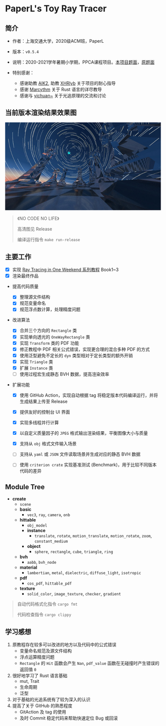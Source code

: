 # PaperL's Toy Ray Tracer

## 简介

- 作者：上海交通大学，2020级ACM班，PaperL
- 版本：`v0.5.4`
- 说明：2020-2021学年暑期小学期，PPCA课程项目。[本项目题面](https://github.com/aik2mlj/raytracer-tutorial)，[原题面](https://github.com/skyzh/raytracer-tutorial)

- 特别感谢：
  - 感谢助教 [AIK2](https://github.com/aik2mlj), 助教 [XHRlyb](https://github.com/XHRlyb) 关于项目的耐心指导
  - 感谢 [Marcythm](https://github.com/Marcythm) 关于 Rust 语言的详尽教导
  - 感谢与 [yichuan~](https://github.com/yichuan520030910320) 关于光追原理的交流和讨论



## 当前版本渲染结果效果图

![preview](raytracer/output/preview.jpg)

> 《NO CODE NO LIFE》
>
> 高清图见 Release
>
> 编译运行指令 `make run-release`



## 主要工作

- [x] 实现 [Ray Tracing in One Weekend 系列教程](https://raytracing.github.io/) Book1~3
- [x] 渲染最终作品
- 提高代码质量

  - [x] 整理源文件结构
  - [x] 规范变量命名
  - [x] 规范浮点数计算，处理精度问题
- 改进算法

  - [x] 合并三个方向的 `Rectangle` 类
  - [x] 实现单向透光的 `OneWayRectangle` 类
  - [x] 实现 `Transform` 类的 PDF 功能
  - [x] 修正教程中 PDF 相关公式错误，实现更合理的混合多种 PDF 的方式
  - [x] 使用泛型避免不定长的 `dyn` 类型相对于定长类型的额外开销
  - [x] 实现 `Triangle` 类
  - [x] 扩展 `Instance` 类
  - [ ] 使用过程宏生成静态 BVH 数据，提高渲染效率
- 扩展功能

  - [x] 使用 GitHub Action，实现自动根据 tag 将稳定版本代码编译运行，并将生成结果上传至 Release
  - [x] 提供友好的控制台 UI 界面
  - [x] 实现多线程并行计算
  - [x] 以自定义质量因子的 `JPEG` 格式输出渲染结果，平衡图像大小与质量
  - [x] 支持从 `obj` 格式文件输入场景
  - [ ] 支持从 `yaml` 或 `JSON` 文件读取场景并生成对应的静态 BVH 数据
  - [ ] 使用 `criterion crate` 实现基准测试 (Benchmark)，用于比较不同版本代码的差异



## Module Tree

- **create**
  - `scene`
  - **basic**
    - `vec3`, `ray`, `camera`, `onb`
  - **hittable**
    - `obj_model`
    - **instance**
      - `translate`, `rotate`, `motion_translate`, `motion_rotate`, `zoom`,  `constant_medium`
    - **object**
      - `sphere`, `rectangle`, `cube`, `triangle`, `ring`
  - **bvh**
    - `aabb`, `bvh_node`
  - **material**
    - `lambertian`, `metal`, `dielectric`, `diffuse_light`, `isotropic`
  - **pdf**
    - `cos_pdf`, `hittable_pdf`
  - **texture**
    - `solid_color`, `image_texture`, `checker`, `gradient`

> 自动代码格式化指令 `cargo fmt`
>
> 代码检查指令 `cargo clippy`



## 学习感想

1. 原教程存在较多可以改进的地方以及代码中的公式错误
   - 变量命名规范及源文件结构
   - 浮点运算精度问题
   - `Rectangle` 的 `Hit` 函数会产生 `Nan`,  `pdf_value` 函数在无碰撞时产生错误的返回值 `0`
2. 很好地学习了 Rust 语言基础
   - mut, Trait
   - 生命周期
   - 泛型
3. 对于基础的光追系统有了较为深入的认识
4. 提高了关于 GitHub 的熟悉程度
   - GitAction 及 tag 的使用
   - 及时 Commit 稳定代码来帮助快速定位 Bug 或回滚
